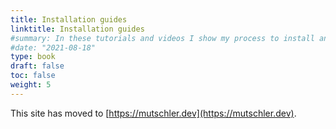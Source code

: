 ```yaml
---
title: Installation guides
linktitle: Installation guides
#summary: In these tutorials and videos I show my process to install and setup different Linux distributions on both desktop computers/laptops as well as on servers. My post installation steps are also covered, i.e. which settings I choose and which apps I install and use.
#date: "2021-08-18"
type: book
draft: false
toc: false
weight: 5
---
```

This site has moved to [https://mutschler.dev](https://mutschler.dev).